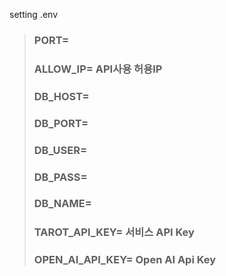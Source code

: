 setting .env
> ### PORT=
> ### ALLOW_IP=         API사용 허용IP
> ### DB_HOST=
> ### DB_PORT=
> ### DB_USER=
> ### DB_PASS=
> ### DB_NAME=
> ### TAROT_API_KEY=    서비스 API Key
> ### OPEN_AI_API_KEY=  Open AI Api Key